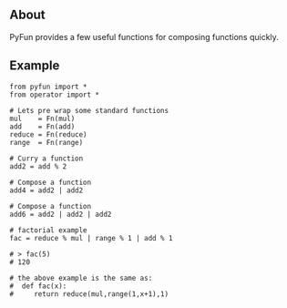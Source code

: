 About
-----

PyFun provides a few useful functions for composing functions quickly.

Example
-------

    from pyfun import *
    from operator import *

    # Lets pre wrap some standard functions
    mul    = Fn(mul)
    add    = Fn(add)
    reduce = Fn(reduce)
    range  = Fn(range)

    # Curry a function
    add2 = add % 2

    # Compose a function
    add4 = add2 | add2

    # Compose a function
    add6 = add2 | add2 | add2

    # factorial example
    fac = reduce % mul | range % 1 | add % 1

    # > fac(5)
    # 120

    # the above example is the same as:
    #  def fac(x): 
    #     return reduce(mul,range(1,x+1),1)


